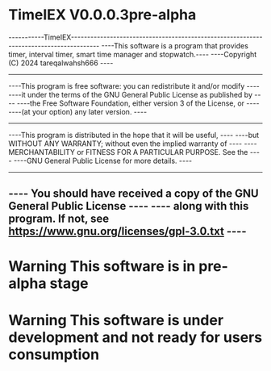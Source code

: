# TimeIEX V0.0.0.3pre-alpha
-----------TimeIEX---------------------------------------------------------------------------------------
----This software is a program that provides timer, interval timer, smart time manager and stopwatch.----
----Copyright (C) 2024  tareqalwahsh666                                                              ----
----                                                                                                 ----
----This program is free software: you can redistribute it and/or modify                             ----
----it under the terms of the GNU General Public License as published by                             ----
----the Free Software Foundation, either version 3 of the License, or                            	 ----
----(at your option) any later version.                                                              ----
----                                                                                             	 ----
----This program is distributed in the hope that it will be useful,                              	 ----
----but WITHOUT ANY WARRANTY; without even the implied warranty of                               	 ----
----MERCHANTABILITY or FITNESS FOR A PARTICULAR PURPOSE.  See the                                	 ----
----GNU General Public License for more details.                                                 	 ----
----                                                                                             	 ----
----  You should have received a copy of the GNU General Public License                          	 ----
----   along with this program.  If not, see https://www.gnu.org/licenses/gpl-3.0.txt            	 ----
---------------------------------------------------------------------------------------------------------

# Warning This software is in pre-alpha stage
# Warning This software is under development and not ready for users consumption
